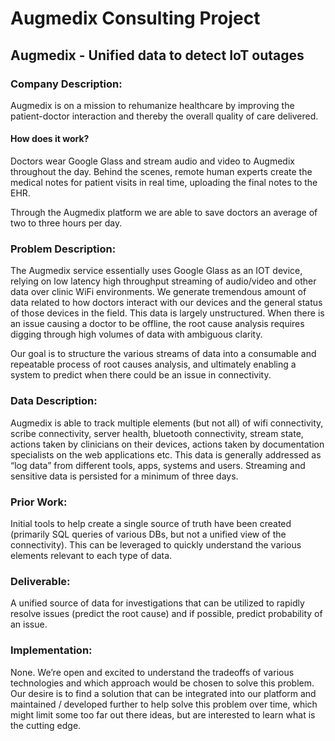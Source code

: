 # Augmedix Consulting Project

## Augmedix - Unified data to detect IoT outages

### Company Description:
Augmedix is on a mission to rehumanize healthcare by improving the patient-doctor interaction and thereby the overall quality of care delivered. 

#### How does it work? 
Doctors wear Google Glass and stream audio and video to Augmedix throughout the day. Behind the scenes, remote human experts create the medical notes for patient visits in real time, uploading the final notes to the EHR.

Through the Augmedix platform we are able to save doctors an average of two to three hours per day. 

### Problem Description:
The Augmedix service essentially uses Google Glass as an IOT device, relying on low latency high throughput streaming of audio/video and other data over clinic WiFi environments. We generate tremendous amount of data related to how doctors interact with our devices and the general status of those devices in the field. This data is largely unstructured. When there is an issue causing a doctor to be offline, the root cause analysis requires digging through high volumes of data with ambiguous clarity. 

Our goal is to structure the various streams of data into a consumable and repeatable process of root causes analysis, and ultimately enabling a system to predict when there could be an issue in connectivity.

### Data Description:
Augmedix is able to track multiple elements (but not all) of wifi connectivity, scribe connectivity, server health, bluetooth connectivity, stream state, actions taken by clinicians on their devices, actions taken by documentation specialists on the web applications etc. This data is generally addressed as “log data” from different tools, apps, systems and users. Streaming and sensitive data is persisted for a minimum of three days.

### Prior Work:
Initial tools to help create a single source of truth have been created (primarily SQL queries of various DBs, but not a unified view of the connectivity). This can be leveraged to quickly understand the various elements relevant to each type of data.

### Deliverable:
A unified source of data for investigations that can be utilized to rapidly resolve issues (predict the root cause) and if possible, predict probability of an issue.

### Implementation:
None. We’re open and excited to understand the tradeoffs of various technologies and which approach would be chosen to solve this problem. Our desire is to find a solution that can be integrated into our platform and maintained / developed further to help solve this problem over time, which might limit some too far out there ideas, but are interested to learn what is the cutting edge.
